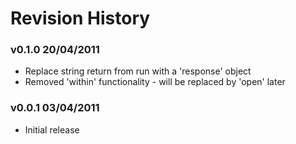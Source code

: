 # Revision History

### v0.1.0 20/04/2011

 * Replace string return from run with a 'response' object
 * Removed 'within' functionality - will be replaced by 'open' later
 
### v0.0.1 03/04/2011

 * Initial release